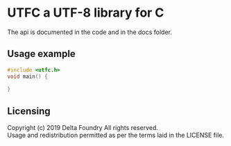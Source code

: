 # UTFC a UTF-8 library for C
The api is documented in the code and in the docs folder.
## Usage example
```c
#include <utfc.h>
void main() {
    
}
```
## Licensing
Copyright (c) 2019 Delta Foundry All rights reserved.
<br>Usage and redistribution permitted as per the terms laid in the LICENSE file. 
